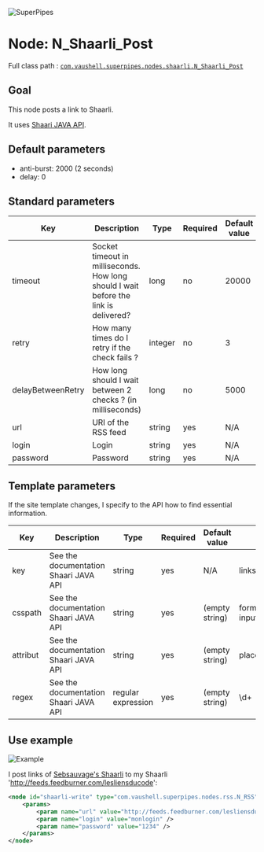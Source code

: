 ![SuperPipes](https://raw2.github.com/fabienvauchelles/superpipes/master/docs/images/logo_slogan238.png)


# Node: N_Shaarli_Post

Full class path : [`com.vaushell.superpipes.nodes.shaarli.N_Shaarli_Post`](../../superpipes/src/main/java/com/vaushell/superpipes/nodes/shaarli/N_Shaarli_Post.java)


## Goal

This node posts a link to Shaarli.

It uses [Shaari JAVA API](https://github.com/fabienvauchelles/shaarli-java-api).


## Default parameters

* anti-burst: 2000 (2 seconds)
* delay: 0


## Standard parameters

Key | Description | Type | Required | Default value | Example value
 --- | --- | --- | --- | --- | ---
timeout | Socket timeout in milliseconds. How long should I wait before the link is delivered? | long | no | 20000 | 20000
retry | How many times do I retry if the check fails ? | integer | no | 3 | 3
delayBetweenRetry | How long should I wait between 2 checks ? (in milliseconds) | long | no | 5000 | 5000
url | URI of the RSS feed | string | yes | N/A | http://feeds.feedburner.com/lesliensducode
login | Login | string | yes | N/A | monlogin
password | Password | string | yes | N/A | 1234

## Template parameters

If the site template changes, I specify to the API how to find essential information.

Key | Description | Type | Required | Default value | Example value
 --- | --- | --- | --- | --- | ---
key | See the documentation Shaari JAVA API | string | yes | N/A | links-count
csspath | See the documentation Shaari JAVA API | string | yes | (empty string) | form[name=searchform] input[class=medium]
attribut | See the documentation Shaari JAVA API | string | yes | (empty string) | placeholder
regex | See the documentation Shaari JAVA API | regular expression | yes | (empty string) | \\d+


## Use example

![Example](https://raw2.github.com/fabienvauchelles/superpipes/master/docs/images/example_migrate_shaarli.png)

I post links of [Sebsauvage's Shaarli](http://sebsauvage.net/links) to my Shaarli 'http://feeds.feedburner.com/lesliensducode':

```xml
<node id="shaarli-write" type="com.vaushell.superpipes.nodes.rss.N_RSS">
    <params>
        <param name="url" value="http://feeds.feedburner.com/lesliensducode" />
        <param name="login" value="monlogin" />
        <param name="password" value="1234" />
    </params>
</node>
```
